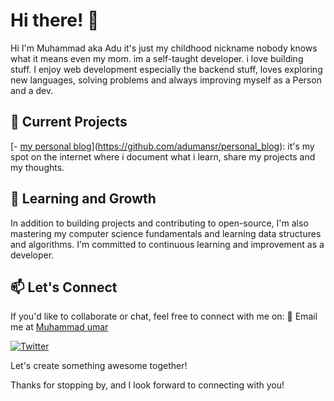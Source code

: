 # Hi there! 👋
Hi I'm Muhammad aka Adu it's just my childhood nickname nobody knows what it means even my mom. im a self-taught developer. i love building stuff. I enjoy web development especially the backend stuff, loves exploring new languages, solving problems and always improving myself as a Person and a dev.


## 🔭 Current Projects

[- [my personal blog](link-to-project)](https://github.com/adumansr/personal_blog): it's my spot on the internet where i document what i learn, share my projects and my thoughts.

<!-- - [Project 2](link-to-project): Another project that showcases my front-end development skills. -->

## 🌱 Learning and Growth

In addition to building projects and contributing to open-source, I'm also mastering my computer science fundamentals and learning data structures and algorithms. I'm committed to continuous learning and improvement as a developer.

## 📫 Let's Connect

If you'd like to collaborate or chat, feel free to connect with me on:
📧 Email me at [Muhammad umar](mailto:muhammadumar1220@gmail.com) 


[![Twitter](https://img.shields.io/badge/-Twitter-blue?style=flat-square&logo=twitter&logoColor=white&link=link-to-twitter)](https://twitter.com/adumansr)

Let's create something awesome together!

Thanks for stopping by, and I look forward to connecting with you!
